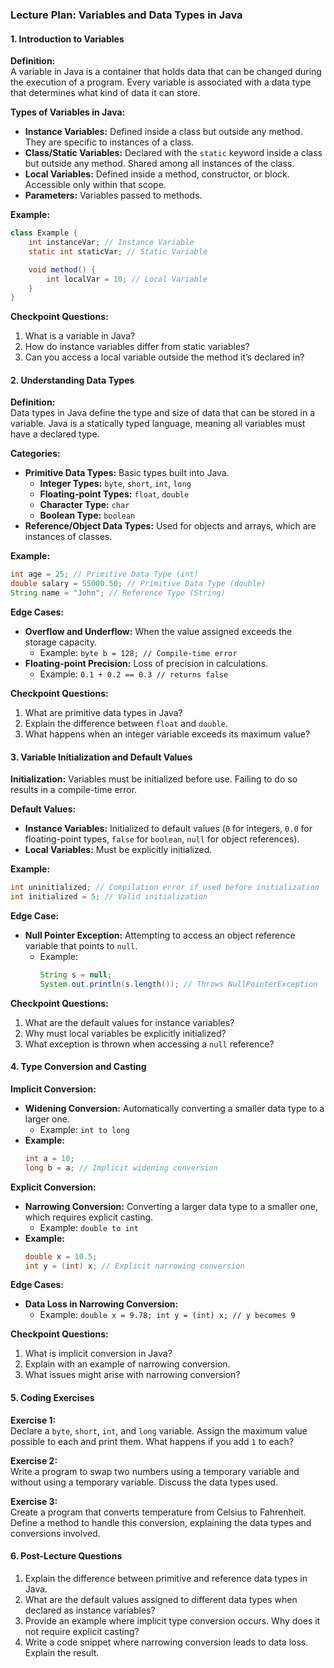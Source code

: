 ### **Lecture Plan: Variables and Data Types in Java**

#### **1. Introduction to Variables**

**Definition:**  
A variable in Java is a container that holds data that can be changed during the execution of a program. Every variable is associated with a data type that determines what kind of data it can store.

**Types of Variables in Java:**
- **Instance Variables:** Defined inside a class but outside any method. They are specific to instances of a class.
- **Class/Static Variables:** Declared with the `static` keyword inside a class but outside any method. Shared among all instances of the class.
- **Local Variables:** Defined inside a method, constructor, or block. Accessible only within that scope.
- **Parameters:** Variables passed to methods.

**Example:**
```java
class Example {
    int instanceVar; // Instance Variable
    static int staticVar; // Static Variable

    void method() {
        int localVar = 10; // Local Variable
    }
}
```

**Checkpoint Questions:**
1. What is a variable in Java?
2. How do instance variables differ from static variables?
3. Can you access a local variable outside the method it’s declared in?

#### **2. Understanding Data Types**

**Definition:**  
Data types in Java define the type and size of data that can be stored in a variable. Java is a statically typed language, meaning all variables must have a declared type.

**Categories:**
- **Primitive Data Types:** Basic types built into Java.
  - **Integer Types:** `byte`, `short`, `int`, `long`
  - **Floating-point Types:** `float`, `double`
  - **Character Type:** `char`
  - **Boolean Type:** `boolean`
- **Reference/Object Data Types:** Used for objects and arrays, which are instances of classes.

**Example:**
```java
int age = 25; // Primitive Data Type (int)
double salary = 55000.50; // Primitive Data Type (double)
String name = "John"; // Reference Type (String)
```

**Edge Cases:**
- **Overflow and Underflow:** When the value assigned exceeds the storage capacity.
  - Example: `byte b = 128; // Compile-time error`
- **Floating-point Precision:** Loss of precision in calculations.
  - Example: `0.1 + 0.2 == 0.3 // returns false`

**Checkpoint Questions:**
1. What are primitive data types in Java?
2. Explain the difference between `float` and `double`.
3. What happens when an integer variable exceeds its maximum value?

#### **3. Variable Initialization and Default Values**

**Initialization:**
Variables must be initialized before use. Failing to do so results in a compile-time error.

**Default Values:**
- **Instance Variables:** Initialized to default values (`0` for integers, `0.0` for floating-point types, `false` for `boolean`, `null` for object references).
- **Local Variables:** Must be explicitly initialized.

**Example:**
```java
int uninitialized; // Compilation error if used before initialization
int initialized = 5; // Valid initialization
```

**Edge Case:**
- **Null Pointer Exception:** Attempting to access an object reference variable that points to `null`.
  - Example:
    ```java
    String s = null;
    System.out.println(s.length()); // Throws NullPointerException
    ```

**Checkpoint Questions:**
1. What are the default values for instance variables?
2. Why must local variables be explicitly initialized?
3. What exception is thrown when accessing a `null` reference?

#### **4. Type Conversion and Casting**

**Implicit Conversion:**
- **Widening Conversion:** Automatically converting a smaller data type to a larger one.
  - Example: `int to long`
- **Example:**
  ```java
  int a = 10;
  long b = a; // Implicit widening conversion
  ```

**Explicit Conversion:**
- **Narrowing Conversion:** Converting a larger data type to a smaller one, which requires explicit casting.
  - Example: `double to int`
- **Example:**
  ```java
  double x = 10.5;
  int y = (int) x; // Explicit narrowing conversion
  ```

**Edge Cases:**
- **Data Loss in Narrowing Conversion:**
  - Example: `double x = 9.78; int y = (int) x; // y becomes 9`

**Checkpoint Questions:**
1. What is implicit conversion in Java?
2. Explain with an example of narrowing conversion.
3. What issues might arise with narrowing conversion?

#### **5. Coding Exercises**

**Exercise 1:**  
Declare a `byte`, `short`, `int`, and `long` variable. Assign the maximum value possible to each and print them. What happens if you add `1` to each?

**Exercise 2:**  
Write a program to swap two numbers using a temporary variable and without using a temporary variable. Discuss the data types used.

**Exercise 3:**  
Create a program that converts temperature from Celsius to Fahrenheit. Define a method to handle this conversion, explaining the data types and conversions involved.

#### **6. Post-Lecture Questions**

1. Explain the difference between primitive and reference data types in Java.
2. What are the default values assigned to different data types when declared as instance variables?
3. Provide an example where implicit type conversion occurs. Why does it not require explicit casting?
4. Write a code snippet where narrowing conversion leads to data loss. Explain the result.
